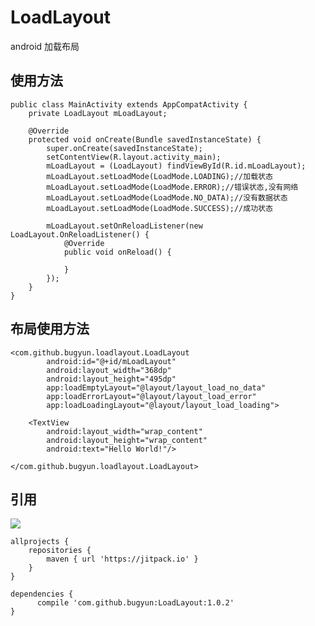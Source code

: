 # LoadLayout
android 加载布局

## 使用方法

    public class MainActivity extends AppCompatActivity {
        private LoadLayout mLoadLayout;
    
        @Override
        protected void onCreate(Bundle savedInstanceState) {
            super.onCreate(savedInstanceState);
            setContentView(R.layout.activity_main);
            mLoadLayout = (LoadLayout) findViewById(R.id.mLoadLayout);
            mLoadLayout.setLoadMode(LoadMode.LOADING);//加载状态
            mLoadLayout.setLoadMode(LoadMode.ERROR);//错误状态,没有网络
            mLoadLayout.setLoadMode(LoadMode.NO_DATA);//没有数据状态
            mLoadLayout.setLoadMode(LoadMode.SUCCESS);//成功状态
    
            mLoadLayout.setOnReloadListener(new LoadLayout.OnReloadListener() {
                @Override
                public void onReload() {
    
                }
            });
        }
    }
    
## 布局使用方法
    <com.github.bugyun.loadlayout.LoadLayout
            android:id="@+id/mLoadLayout"
            android:layout_width="368dp"
            android:layout_height="495dp"
            app:loadEmptyLayout="@layout/layout_load_no_data"
            app:loadErrorLayout="@layout/layout_load_error"
            app:loadLoadingLayout="@layout/layout_load_loading">

        <TextView
            android:layout_width="wrap_content"
            android:layout_height="wrap_content"
            android:text="Hello World!"/>

    </com.github.bugyun.loadlayout.LoadLayout>
    

## 引用

[![](https://jitpack.io/v/bugyun/LoadLayout.svg)](https://jitpack.io/#bugyun/LoadLayout)

    allprojects {
		repositories {
			maven { url 'https://jitpack.io' }
		}
	}
	
	dependencies {
    	  compile 'com.github.bugyun:LoadLayout:1.0.2'
    }